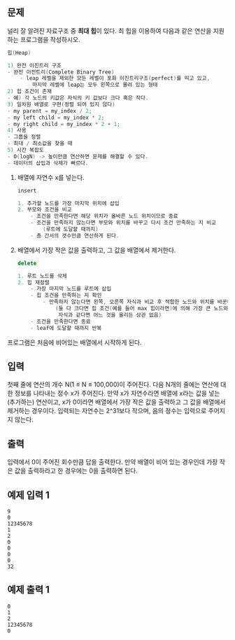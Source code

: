 ## 문제

널리 잘 알려진 자료구조 중 **최대 힙**이 있다. 최 힙을 이용하여 다음과 같은 연산을 지원하는 프로그램을 작성하시오.

```cpp
힙(Heap)

1) 완전 이진트리 구조
- 완전 이진트리(Complete Binary Tree)
	- leap 레벨을 제외한 모든 레벨이 포화 이진트리구조(perfect)를 띄고 있고, 
		마지막 레벨에 leap는 모두 왼쪽으로 몰려 있는 형태
2) 힙 조건이 존재
- 예) 각 노드의 키값은 자식의 키 값보다 크다 혹은 작다.
3) 일차원 배열로 구현(정렬 되어 있지 않다)
- my parent = my_index / 2;
- my left child = my_index * 2;
- my right child = my_index * 2 + 1;
4) 사용
- 그룹을 정렬
- 최대 / 최소값을 찾을 때
5) 시간 복잡도
- O(logN) -> 높이만큼 연산하면 문제를 해결할 수 있다.
- 데이터의 삽입과 삭제가 빠르다.

```

1. 배열에 자연수 x를 넣는다.
    
    ```cpp
    insert
    
    1. 추가할 노드를 가장 마지막 위치에 삽입
    2. 부모와 조건을 비교
    	- 조건을 만족한다면 해당 위치가 올바른 노드 위치이므로 종료
    	- 조건을 만족하지 않는다면 부모와 위치를 바꾸고 다시 조건 만족하는 지 비교
    		(루트에 도달할 때까지)
    	- 총 간서의 갯수만큼 연산하게 된다.
    ```
    
2. 배열에서 가장 작은 값을 출력하고, 그 값을 배열에서 제거한다.
    
    ```cpp
    delete
    
    1. 루트 노드를 삭제
    2. 힙 재정렬
    	- 가장 마지막 노드를 루트에 삽입
    	- 힙 조건을 만족하는 지 확인
    		- 만족하지 않는다면 왼쪽, 오른쪽 자식과 비교 후 적합한 노드와 위치를 바꾼다.
    			(둘 다 크다면 힙 조건(예를 들어 max 힙이라면)에 의해 가장 큰 노드와 바꿈.
    			 자식과 같다면 어느 것을 올리든 상관 없음)
    	- 조건을 만족한다면 종료
    	- leaf에 도달할 때까지 반복
    ```
    

프로그램은 처음에 비어있는 배열에서 시작하게 된다.

## 입력

첫째 줄에 연산의 개수 N(1 ≤ N ≤ 100,000)이 주어진다. 다음 N개의 줄에는 연산에 대한 정보를 나타내는 정수 x가 주어진다. 만약 x가 자연수라면 배열에 x라는 값을 넣는(추가하는) 연산이고, x가 0이라면 배열에서 가장 작은 값을 출력하고 그 값을 배열에서 제거하는 경우이다. 입력되는 자연수는 2^31보다 작으며, 음의 정수는 입력으로 주어지지 않는다.

## 출력

입력에서 0이 주어진 회수만큼 답을 출력한다. 만약 배열이 비어 있는 경우인데 가장 작은 값을 출력하라고 한 경우에는 0을 출력하면 된다.

## 예제 입력 1

```
9
0
12345678
1
2
0
0
0
0
32

```

## 예제 출력 1

```
0
1
2
12345678
0
```
